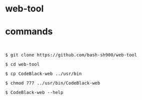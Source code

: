 # web-tool
<h1>commands</h1>
<br>
<pre>
$ git clone https://github.com/bash-sh900/web-tool
<pre>
$ cd web-tool
<pre>
$ cp CodeBlack-web ../usr/bin
<pre>
$ chmod 777 ../usr/bin/CodeBlack-web
<pre>
$ CodeBlack-web --help
<pre>
